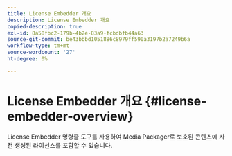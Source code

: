 ```yaml
---
title: License Embedder 개요
description: License Embedder 개요
copied-description: true
exl-id: 8a58fbc2-179b-4b2e-83a9-fcbdbfb44a63
source-git-commit: be43bbbd1051886c8979ff590a3197b2a7249b6a
workflow-type: tm+mt
source-wordcount: '27'
ht-degree: 0%

---
```


# License Embedder 개요 {#license-embedder-overview}

License Embedder 명령줄 도구를 사용하여 Media Packager로 보호된 콘텐츠에 사전 생성된 라이선스를 포함할 수 있습니다.
